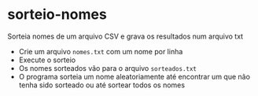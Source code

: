 # sorteio-nomes
Sorteia nomes de um arquivo CSV e grava os resultados num arquivo txt

- Crie um arquivo `nomes.txt` com um nome por linha
- Execute o sorteio
- Os nomes sorteados vão para o arquivo `sorteados.txt`
- O programa sorteia um nome aleatoriamente até encontrar um que não tenha sido sorteado ou até sortear todos os nomes